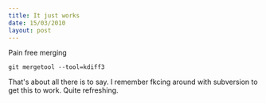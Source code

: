 ```yaml
--- 
title: It just works
date: 15/03/2010
layout: post
--- 
```




Pain free merging

    git mergetool --tool=kdiff3

That's about all there is to say. I remember fkcing around with subversion to get this to work. Quite refreshing.

